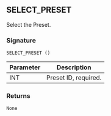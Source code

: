 ## SELECT\_PRESET

Select the Preset.


### Signature

`SELECT_PRESET ()`


| Parameter | Description |
| --- | --- |
| INT | Preset ID, required. |


### Returns

`None`
